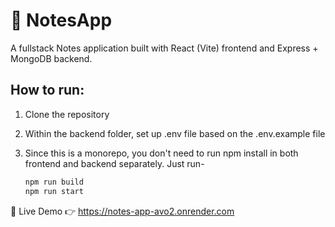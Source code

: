 # 📝 NotesApp

A fullstack Notes application built with React (Vite) frontend and Express + MongoDB backend.

##  How to run:

1. Clone the repository 
2. Within the backend folder, set up .env file based on the .env.example file
3. Since this is a monorepo, you don't need to run npm install in both frontend and backend separately.
   Just run-
   
   ```bash
   npm run build
   npm run start
🔗 Live Demo
👉 https://notes-app-avo2.onrender.com
